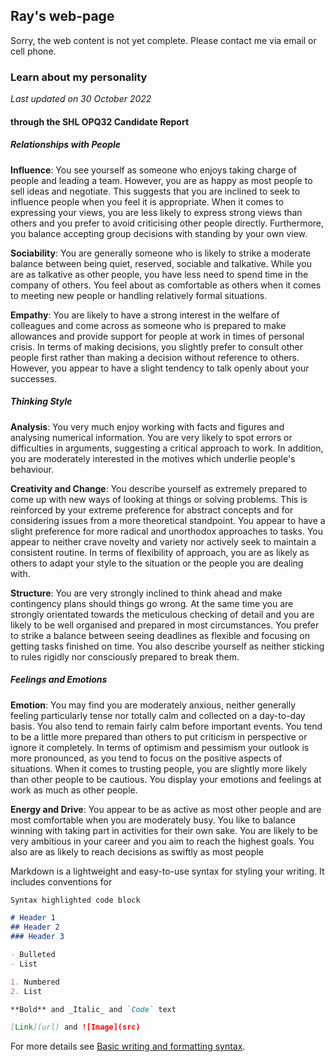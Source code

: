## Ray's web-page

Sorry, the web content is not yet complete. Please contact me via email or cell phone.

### Learn about my personality
_Last updated on 30 October 2022_

#### through the SHL OPQ32 Candidate Report
##### Relationships with People
**Influence**: You see yourself as someone who enjoys taking charge of people and leading a team. However, you are as happy as
most people to sell ideas and negotiate. This suggests that you are inclined to seek to influence people when you feel
it is appropriate. When it comes to expressing your views, you are less likely to express strong views than others and
you prefer to avoid criticising other people directly. Furthermore, you balance accepting group decisions with standing
by your own view.

**Sociability**: You are generally someone who is likely to strike a moderate balance between being quiet, reserved, sociable and
talkative. While you are as talkative as other people, you have less need to spend time in the company of others. You
feel about as comfortable as others when it comes to meeting new people or handling relatively formal situations.

**Empathy**: You are likely to have a strong interest in the welfare of colleagues and come across as someone who is prepared to
make allowances and provide support for people at work in times of personal crisis. In terms of making decisions, you
slightly prefer to consult other people first rather than making a decision without reference to others. However, you
appear to have a slight tendency to talk openly about your successes.

##### Thinking Style
**Analysis**: You very much enjoy working with facts and figures and analysing numerical information. You are very likely to spot
errors or difficulties in arguments, suggesting a critical approach to work. In addition, you are moderately interested in
the motives which underlie people's behaviour.

**Creativity and Change**: You describe yourself as extremely prepared to come up with new ways of looking at things or solving problems. This
is reinforced by your extreme preference for abstract concepts and for considering issues from a more theoretical
standpoint. You appear to have a slight preference for more radical and unorthodox approaches to tasks. You appear
to neither crave novelty and variety nor actively seek to maintain a consistent routine. In terms of flexibility of
approach, you are as likely as others to adapt your style to the situation or the people you are dealing with.

**Structure**: You are very strongly inclined to think ahead and make contingency plans should things go wrong. At the same time
you are strongly orientated towards the meticulous checking of detail and you are likely to be well organised and
prepared in most circumstances. You prefer to strike a balance between seeing deadlines as flexible and focusing on
getting tasks finished on time. You also describe yourself as neither sticking to rules rigidly nor consciously prepared
to break them.

##### Feelings and Emotions
**Emotion**: You may find you are moderately anxious, neither generally feeling particularly tense nor totally calm and collected on
a day-to-day basis. You also tend to remain fairly calm before important events. You tend to be a little more prepared
than others to put criticism in perspective or ignore it completely. In terms of optimism and pessimism your outlook is
more pronounced, as you tend to focus on the positive aspects of situations. When it comes to trusting people, you
are slightly more likely than other people to be cautious. You display your emotions and feelings at work as much as
other people.

**Energy and Drive**: You appear to be as active as most other people and are most comfortable when you are moderately busy. You like to
balance winning with taking part in activities for their own sake. You are likely to be very ambitious in your career and
you aim to reach the highest goals. You also are as likely to reach decisions as swiftly as most people



Markdown is a lightweight and easy-to-use syntax for styling your writing. It includes conventions for

```markdown
Syntax highlighted code block

# Header 1
## Header 2
### Header 3

- Bulleted
- List

1. Numbered
2. List

**Bold** and _Italic_ and `Code` text

[Link](url) and ![Image](src)
```

For more details see [Basic writing and formatting syntax](https://docs.github.com/en/github/writing-on-github/getting-started-with-writing-and-formatting-on-github/basic-writing-and-formatting-syntax).

